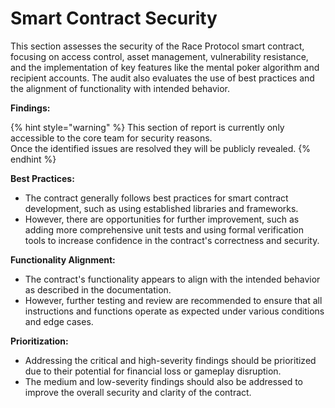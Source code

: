# Smart Contract Security

This section assesses the security of the Race Protocol smart contract, focusing on access control, asset management, vulnerability resistance, and the implementation of key features like the mental poker algorithm and recipient accounts. The audit also evaluates the use of best practices and the alignment of functionality with intended behavior.

**Findings:**

{% hint style="warning" %}
This section of report is currently only accessible to the core team for security reasons. \
Once the identified issues are resolved they will be publicly revealed.&#x20;
{% endhint %}

**Best Practices:**

* The contract generally follows best practices for smart contract development, such as using established libraries and frameworks.
* However, there are opportunities for further improvement, such as adding more comprehensive unit tests and using formal verification tools to increase confidence in the contract's correctness and security.

**Functionality Alignment:**

* The contract's functionality appears to align with the intended behavior as described in the documentation.
* However, further testing and review are recommended to ensure that all instructions and functions operate as expected under various conditions and edge cases.

**Prioritization:**

* Addressing the critical and high-severity findings should be prioritized due to their potential for financial loss or gameplay disruption.
* The medium and low-severity findings should also be addressed to improve the overall security and clarity of the contract.
